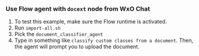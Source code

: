 ### Use Flow agent with `docext` node from WxO Chat

1. To test this example, make sure the Flow runtime is activated.
2. Run `import-all.sh` 
3. Pick the `document_classifier_agent`
4. Type in something like `classify custom classes from a document`. Then, the agent will prompt you to upload the document.